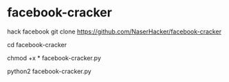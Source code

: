 # facebook-cracker
hack facebook 
git clone https://github.com/NaserHacker/facebook-cracker

cd facebook-cracker

chmod +x * facebook-cracker.py

python2 facebook-cracker.py
